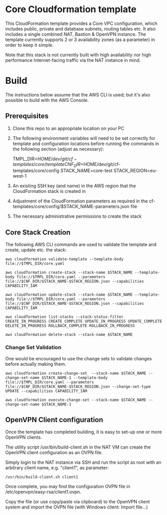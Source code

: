 
# Core Cloudformation template

This CloudFormation template provides a Core VPC configuration, which includes public, private and database subnets, routing tables etc. It also
includes a single combined NAT, Bastion & OpenVPN instance. The template currently supports 2 or 3 availability zones (as a parameter) in order to
keep it simple.

Note that this stack is not currently built with high availability nor high performance Internet-facing traffic via the NAT instance in mind.

# Build

The instructions below assume that the AWS CLI is used; but it's also possible to build with the AWS Console.

## Prerequisites

1. Clone this repo to an appropriate location on your PC

2. The following environment variables will need to be set correctly for template and configuration locations before running the commands in the following section (adjust as necessary):

    TMPL_DIR=$HOME/dev/git/cf-templates/core/template
    CNF_DIR=$HOME/dev/git/cf-templates/core/config
    STACK_NAME=core-test
    STACK_REGION=eu-west-1

3. An existing SSH key (and name) in the AWS region that the CloudFormation stack is created in

4. Adjustment of the CloudFormation parameters as required in the cf-templates/core/config/$STACK_NAME-parameters.json file

5. The necessary administrative permissions to create the stack

## Core Stack Creation

The following AWS CLI commands are used to validate the template and create, update etc. the stack:

    aws cloudformation validate-template --template-body file://$TMPL_DIR/core.yaml

    aws cloudformation create-stack --stack-name $STACK_NAME --template-body file://$TMPL_DIR/core.yaml --parameters file://$CNF_DIR/$STACK_NAME-$STACK_REGION.json --capabilities CAPABILITY_IAM

    aws cloudformation update-stack --stack-name $STACK_NAME --template-body file://$TMPL_DIR/core.yaml --parameters file://$CNF_DIR/$STACK_NAME-$STACK_REGION.json --capabilities CAPABILITY_IAM

    aws cloudformation list-stacks --stack-status-filter CREATE_IN_PROGRESS CREATE_COMPLETE UPDATE_IN_PROGRESS UPDATE_COMPLETE DELETE_IN_PROGRESS ROLLBACK_COMPLETE ROLLBACK_IN_PROGRESS

    aws cloudformation delete-stack --stack-name $STACK_NAME

### Change Set Validation

One would be encouraged to use the change sets to validate changes before actually making them.

    aws cloudformation create-change-set  --stack-name $STACK_NAME --change-set-name $STACK_NAME-1 --template-body file://$TMPL_DIR/core.yaml --parameters file://$CNF_DIR/$STACK_NAME-$STACK_REGION.json --change-set-type UPDATE --capabilities CAPABILITY_IAM

    aws cloudformation execute-change-set --stack-name $STACK_NAME --change-set-name $STACK_NAME-1


## OpenVPN Client configuration

Once the template has completed building, it is easy to set-up one or more OpenVPN clients.

The utility script /usr/bin/build-client.sh in the NAT VM can create the OpenVPN client configuration as an OVPN file.

Simply login to the NAT instance via SSH and run the script as root with an arbitrary client name, e.g. "client1", as parameter:

    /usr/bin/build-client.sh client1

Once complete, you may find the configuration OVPN file in /etc/openvpn/easy-rsa/client1.ovpn.

Copy the file (or use copy/paste via clipboard) to the OpenVPN client system and import the OVPN file (with Windows client: Import file...)

